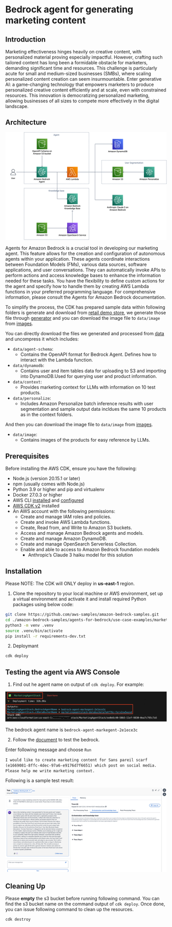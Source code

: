 
# Bedrock agent for generating marketing content

## Introduction

Marketing effectiveness hinges heavily on creative content, with personalized material proving especially impactful. However, crafting such tailored content has long been a formidable obstacle for marketers, demanding significant time and resources. This challenge is particularly acute for small and medium-sized businesses (SMBs), where scaling personalized content creation can seem insurmountable. Enter generative AI: a game-changing technology that empowers marketers to produce personalized creative content efficiently and at scale, even with constrained resources. This innovation is democratizing personalized marketing, allowing businesses of all sizes to compete more effectively in the digital landscape.


## Architecture

![Architecture](./images/architecture.png)

Agents for Amazon Bedrock is a crucial tool in developing our marketing agent. This feature allows for the creation and configuration of autonomous agents within your application. These agents coordinate interactions between Foundation Models (FMs), various data sources, software applications, and user conversations. They can automatically invoke APIs to perform actions and access knowledge bases to enhance the information needed for these tasks. You have the flexibility to define custom actions for the agent and specify how to handle them by creating AWS Lambda functions in your preferred programming language. For comprehensive information, please consult the Agents for Amazon Bedrock documentation.

To simplify the process, the CDK has prepared sample data within following folders is generate and download from [retail demo store](https://github.com/aws-samples/retail-demo-store/tree/master), we generate those file through [generator](https://github.com/aws-samples/retail-demo-store/tree/master/generators) and you can download the image file to `data/image` from [images](https://code.retaildemostore.retail.aws.dev/images.tar.gz).

You can directly download the files we generated and processed from [data](https://aws-blogs-artifacts-public.s3.amazonaws.com/artifacts/ML-16145/data.zip) and uncompress it which includes:
- `data/agent-schema`:
  - Contains the OpenAPI format for Bedrock Agent. Defines how to interact with the Lambda function.
- `data/dynamodb`:
  - Contains user and item tables data for uploading to S3 and importing into DynamoDB.Used for querying user and product information.
- `data/context`:
  - Provides marketing context for LLMs with information on 10 test products.
- `data/personalize`:
  - Includes Amazon Personalize batch inference results with user segmentation and sample output data incldues the same 10 products as in the context folders.

And then you can download the image file to `data/image` from [images](https://code.retaildemostore.retail.aws.dev/images.tar.gz).
- `data/image`:
  - Contains images of the products for easy reference by LLMs.

## Prerequisites

Before installing the AWS CDK, ensure you have the following:

- Node.js (version 20.15.1 or later)
- npm (usually comes with Node.js)
- Python 3.9 or higher and pip and virtualenv
- Docker 27.0.3 or higher
- AWS CLI [installed](https://docs.aws.amazon.com/cli/latest/userguide/getting-started-install.html) and [configured](https://docs.aws.amazon.com/cli/latest/userguide/cli-chap-configure.html)
- [AWS CDK v2](https://docs.aws.amazon.com/cdk/v2/guide/getting_started.html#getting_started_install) installed
- An AWS account with the following permissions:
  - Create and manage IAM roles and policies.
  - Create and invoke AWS Lambda functions.
  - Create, Read from, and Write to Amazon S3 buckets.
  - Access and manage Amazon Bedrock agents and models.
  - Create and manage Amazon DynamoDB.
  - Create and manage OpenSearch Serverless Collection.
  - Enable and able to access to Amazon Bedrock foundation models 
    - Anthropic’s Claude 3 haiku model for this solution

## Installation

Please NOTE: The CDK will ONLY deploy in **us-east-1** region.

1. Clone the repository to your local machine or AWS environment, set up a virtual environment and activate it and install required Python packages using below code:
```bash
git clone https://github.com/aws-samples/amazon-bedrock-samples.git
cd ./amazon-bedrock-samples/agents-for-bedrock/use-case-examples/marketing-agent
python3 -m venv .venv
source .venv/bin/activate
pip install -r requirements-dev.txt
```

2. Deploymant

```bash
cdk deploy
```

## Testing the agent via AWS Console

1. Find out he agent name on output of `cdk deploy`. For example:

![BedrockAgentName](./images/cdk-output.png)

The bedrock agent name is `bedrock-agent-markegent-2e1ece3c`

2. Follow the [document](https://docs.aws.amazon.com/bedrock/latest/userguide/agents-test.html) to test the bedrock.


Enter following message and choose `Run`

`I would like to create marketing content for Sans pareil scarf (e1669081-8ffc-4dec-97a6-e9176d7f6651) which post on social media. Please help me write marketing context.`

Following is a sample test result:

![BedRockTestResult](./images/test-result.png)


## Cleaning Up

Please **empty** the s3 bucket before running following command. You can find the s3 bucket name on the command output of `cdk deploy`. Once done, you can issue following command to clean up the resources.

```bash
cdk destroy
```

